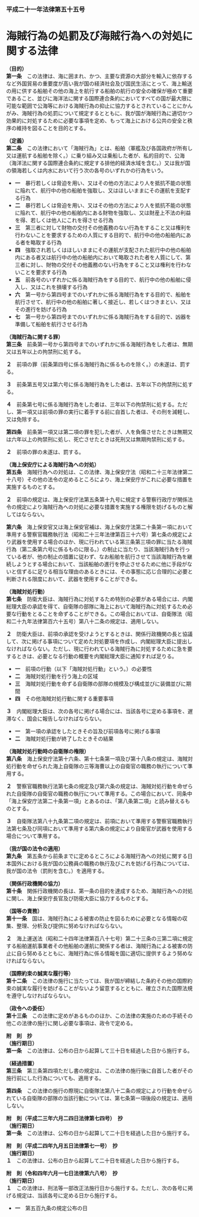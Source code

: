 ### 平成二十一年法律第五十五号  
# 海賊行為の処罰及び海賊行為への対処に関する法律  
  
**（目的）**  
**第一条**　この法律は、海に囲まれ、かつ、主要な資源の大部分を輸入に依存するなど外国貿易の重要度が高い我が国の経済社会及び国民生活にとって、海上輸送の用に供する船舶その他の海上を航行する船舶の航行の安全の確保が極めて重要であること、並びに海洋法に関する国際連合条約においてすべての国が最大限に可能な範囲で公海等における海賊行為の抑止に協力するとされていることにかんがみ、海賊行為の処罰について規定するとともに、我が国が海賊行為に適切かつ効果的に対処するために必要な事項を定め、もって海上における公共の安全と秩序の維持を図ることを目的とする。  
  
**（定義）**  
**第二条**　この法律において「海賊行為」とは、船舶（軍艦及び各国政府が所有し又は運航する船舶を除く。）に乗り組み又は乗船した者が、私的目的で、公海（海洋法に関する国際連合条約に規定する排他的経済水域を含む。）又は我が国の領海若しくは内水において行う次の各号のいずれかの行為をいう。  
* **一**　暴行若しくは脅迫を用い、又はその他の方法により人を抵抗不能の状態に陥れて、航行中の他の船舶を強取し、又はほしいままにその運航を支配する行為  
* **二**　暴行若しくは脅迫を用い、又はその他の方法により人を抵抗不能の状態に陥れて、航行中の他の船舶内にある財物を強取し、又は財産上不法の利益を得、若しくは他人にこれを得させる行為  
* **三**　第三者に対して財物の交付その他義務のない行為をすること又は権利を行わないことを要求するための人質にする目的で、航行中の他の船舶内にある者を略取する行為  
* **四**　強取され若しくはほしいままにその運航が支配された航行中の他の船舶内にある者又は航行中の他の船舶内において略取された者を人質にして、第三者に対し、財物の交付その他義務のない行為をすること又は権利を行わないことを要求する行為  
* **五**　前各号のいずれかに係る海賊行為をする目的で、航行中の他の船舶に侵入し、又はこれを損壊する行為  
* **六**　第一号から第四号までのいずれかに係る海賊行為をする目的で、船舶を航行させて、航行中の他の船舶に著しく接近し、若しくはつきまとい、又はその進行を妨げる行為  
* **七**　第一号から第四号までのいずれかに係る海賊行為をする目的で、凶器を準備して船舶を航行させる行為  
  
**（海賊行為に関する罪）**  
**第三条**　前条第一号から第四号までのいずれかに係る海賊行為をした者は、無期又は五年以上の拘禁刑に処する。  
  
**２**　前項の罪（前条第四号に係る海賊行為に係るものを除く。）の未遂は、罰する。  
  
**３**　前条第五号又は第六号に係る海賊行為をした者は、五年以下の拘禁刑に処する。  
  
**４**　前条第七号に係る海賊行為をした者は、三年以下の拘禁刑に処する。ただし、第一項又は前項の罪の実行に着手する前に自首した者は、その刑を減軽し、又は免除する。  
  
**第四条**　前条第一項又は第二項の罪を犯した者が、人を負傷させたときは無期又は六年以上の拘禁刑に処し、死亡させたときは死刑又は無期拘禁刑に処する。  
  
**２**　前項の罪の未遂は、罰する。  
  
**（海上保安庁による海賊行為への対処）**  
**第五条**　海賊行為への対処は、この法律、海上保安庁法（昭和二十三年法律第二十八号）その他の法令の定めるところにより、海上保安庁がこれに必要な措置を実施するものとする。  
  
**２**　前項の規定は、海上保安庁法第五条第十九号に規定する警察行政庁が関係法令の規定により海賊行為への対処に必要な措置を実施する権限を妨げるものと解してはならない。  
  
**第六条**　海上保安官又は海上保安官補は、海上保安庁法第二十条第一項において準用する警察官職務執行法（昭和二十三年法律第百三十六号）第七条の規定により武器を使用する場合のほか、現に行われている第三条第三項の罪に当たる海賊行為（第二条第六号に係るものに限る。）の制止に当たり、当該海賊行為を行っている者が、他の制止の措置に従わず、なお船舶を航行させて当該海賊行為を継続しようとする場合において、当該船舶の進行を停止させるために他に手段がないと信ずるに足りる相当な理由のあるときには、その事態に応じ合理的に必要と判断される限度において、武器を使用することができる。  
  
**（海賊対処行動）**  
**第七条**　防衛大臣は、海賊行為に対処するため特別の必要がある場合には、内閣総理大臣の承認を得て、自衛隊の部隊に海上において海賊行為に対処するため必要な行動をとることを命ずることができる。この場合においては、自衛隊法（昭和二十九年法律第百六十五号）第八十二条の規定は、適用しない。  
  
**２**　防衛大臣は、前項の承認を受けようとするときは、関係行政機関の長と協議して、次に掲げる事項について定めた対処要項を作成し、内閣総理大臣に提出しなければならない。ただし、現に行われている海賊行為に対処するために急を要するときは、必要となる行動の概要を内閣総理大臣に通知すれば足りる。  
* **一**　前項の行動（以下「海賊対処行動」という。）の必要性  
* **二**　海賊対処行動を行う海上の区域  
* **三**　海賊対処行動を命ずる自衛隊の部隊の規模及び構成並びに装備並びに期間  
* **四**　その他海賊対処行動に関する重要事項  
  
**３**　内閣総理大臣は、次の各号に掲げる場合には、当該各号に定める事項を、遅滞なく、国会に報告しなければならない。  
* **一**　第一項の承認をしたときその旨及び前項各号に掲げる事項  
* **二**　海賊対処行動が終了したときその結果  
  
**（海賊対処行動時の自衛隊の権限）**  
**第八条**　海上保安庁法第十六条、第十七条第一項及び第十八条の規定は、海賊対処行動を命ぜられた海上自衛隊の三等海曹以上の自衛官の職務の執行について準用する。  
  
**２**　警察官職務執行法第七条の規定及び第六条の規定は、海賊対処行動を命ぜられた自衛隊の自衛官の職務の執行について準用する。この場合において、同条中「海上保安庁法第二十条第一項」とあるのは、「第八条第二項」と読み替えるものとする。  
  
**３**　自衛隊法第八十九条第二項の規定は、前項において準用する警察官職務執行法第七条及び同項において準用する第六条の規定により自衛官が武器を使用する場合について準用する。  
  
**（我が国の法令の適用）**  
**第九条**　第五条から前条までに定めるところによる海賊行為への対処に関する日本国外における我が国の公務員の職務の執行及びこれを妨げる行為については、我が国の法令（罰則を含む。）を適用する。  
  
**（関係行政機関の協力）**  
**第十条**　関係行政機関の長は、第一条の目的を達成するため、海賊行為への対処に関し、海上保安庁長官及び防衛大臣に協力するものとする。  
  
**（国等の責務）**  
**第十一条**　国は、海賊行為による被害の防止を図るために必要となる情報の収集、整理、分析及び提供に努めなければならない。  
  
**２**　海上運送法（昭和二十四年法律第百八十七号）第二十三条の三第二項に規定する船舶運航事業者その他船舶の運航に関係する者は、海賊行為による被害の防止に自ら努めるとともに、海賊行為に係る情報を国に適切に提供するよう努めなければならない。  
  
**（国際約束の誠実な履行等）**  
**第十二条**　この法律の施行に当たっては、我が国が締結した条約その他の国際約束の誠実な履行を妨げることがないよう留意するとともに、確立された国際法規を遵守しなければならない。  
  
**（政令への委任）**  
**第十三条**　この法律に定めがあるもののほか、この法律の実施のための手続その他この法律の施行に関し必要な事項は、政令で定める。  
  
**附　則　抄**  
**（施行期日）**  
**第一条**　この法律は、公布の日から起算して三十日を経過した日から施行する。  
  
**（経過措置）**  
**第三条**　第三条第四項ただし書の規定は、この法律の施行後に自首した者がその施行前にした行為についても、適用する。  
  
**第四条**　この法律の施行の際現に自衛隊法第八十二条の規定により行動を命ぜられている自衛隊の部隊の当該行動については、第七条第一項後段の規定は、適用しない。  
  
**附　則（平成二三年六月二四日法律第七四号）　抄**  
**（施行期日）**  
**第一条**　この法律は、公布の日から起算して二十日を経過した日から施行する。  
  
**附　則（平成二四年九月五日法律第七一号）　抄**  
**（施行期日）**  
**１**　この法律は、公布の日から起算して二十日を経過した日から施行する。  
  
**附　則（令和四年六月一七日法律第六八号）　抄**  
**（施行期日）**  
**１**　この法律は、刑法等一部改正法施行日から施行する。ただし、次の各号に掲げる規定は、当該各号に定める日から施行する。  
* **一**　第五百九条の規定公布の日  
  
